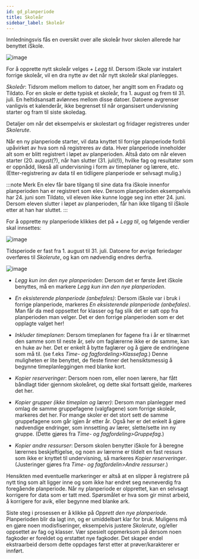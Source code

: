 ```yaml
---
id: gd_planperiode
title: Skoleår
sidebar_label: Skoleår
---
```


Innledningsvis fås en oversikt over alle skoleår hvor skolen allerede har benyttet iSkole.

![image](https://github.com/BarmanHanssen/iskole/assets/80097133/019d00d0-4cc3-4748-8edb-855f8747818a)

For å opprette nytt skoleår velges  _+ Legg til_.  Dersom iSkole var instalert forrige skoleår, vil en dra nytte av det når nytt skoleår skal planlegges.

_Skoleår_: Tidsrom mellom mellom to datoer, her angitt som en Fradato og Tildato. For en skole er dette typisk et skoleår, fra 1. august og frem til 31. juli. En heltidsansatt avlønnes mellom disse datoer.  Datoene avgrenser vanligvis et kalenderår, ikke begrenset til når organsisert undervisning starter og fram til siste skoledag. 

Detaljer om når det eksempelvis er skolestart og fridager registreres under _Skolerute_.

Når en ny planperiode starter, vil data knyttet til forrige planperiode forbli upåvirket av hva som nå registreres av data. Hver planperiode inneholder alt som er blitt registrert i løpet av planperioden. Altså dato om når eleven starter (20. august(?), når han slutter (31. juli(!)), hvilke fag og resultater som er oppnådd, likeså all undervisning i form av timeplaner og lærere, etc. (Etter-registrering av data til en tidligere planperiode er selvsagt mulig.)

:::note Merk
En elev får bare tilgang til sine data fra iSkole innenfor planperioden han er registrert som elev. Dersom planperioden eksempelvis har 24. juni som Tildato, vil eleven ikke kunne logge seg inn etter 24. juni. Dersom eleven slutter i løpet av planperioden, får han ikke tilgang til iSkole etter at han har sluttet.
:::

For å opprette ny planperiode klikkes det på _+ Legg til_, og følgende verdier skal innsettes: 

![image](https://user-images.githubusercontent.com/80097133/120602780-a6811200-c44b-11eb-9263-43530328bd0d.png)

Tidsperiode er fast fra 1. august til 31. juli. Datoene for øvrige feriedager overføres til _Skolerute_, og kan om nødvendig endres derfra.

![image](https://user-images.githubusercontent.com/80097133/120613164-3fb52600-c456-11eb-8a98-a116f7f6a22e.png)

- _Legg kun inn den nye planperioden_: Dersom det er første året iSkole benyttes, må en markere _Legg kun inn den nye planperioden_.
- _En eksisterende planperiode (anbefales)_: Dersom iSkole var i bruk i forrige planperiode, markeres _En eksisterende planperiode (anbefales)_. Man får da med oppsettet for klasser og fag slik det er satt opp fra planperioden man velger. Det er den forrige planperioden som er det opplagte valget her!

- _Inkluder timeplanen_: Dersom timeplanen for fagene fra i år er tilnærmet den samme som til neste år, selv om faglærerne ikke er de samme, kan en huke av her. Det er enkelt å bytte faglærer  og å gjøre de endringene som må til. (se  f.eks _Time- og fagfordeling>Klassefag_.) Denne muligheten er lite benyttet, de fleste finner det hensiktsmessig å begynne timeplanleggingen med blanke kort.
- _Kopier reserveringer_: Dersom noen rom, eller noen lærere, har fått båndlagt tider gjennom skoleåret, og dette skal fortsatt gjelde, markeres det her.

- _Kopier grupper (ikke timeplan og lærer)_: Dersom man planlegger med omlag de samme gruppefagene (valgfagene) som forrige skoleår, markeres det her. For mange skoler er det stort sett de samme gruppefagene som går igjen år etter år. Også her er det enkelt å gjøre nødvendige endringer, som innsetting av lærer, slette/sette inn ny gruppe. (Dette gjøres fra _Time- og fagfordeling>Gruppefag_.)

- _Kopier andre ressurser_: Dersom skolen benytter iSkole for å beregne lærernes beskjeftigelse, og noen av lærerne er tildelt en fast ressurs som ikke er knyttet til undervisning, så markeres _Kopier reserveringer_. (Justeringer gjøres fra _Time- og fagfordelin>Andre ressurser_.)

Hensikten med eventuelle markeringer er altså at en slipper å registrere på nytt ting som alt ligger inne og som ikke har endret seg nevneverdig fra foregående planperiode. Når ny planperiode er olpprettet, kan en selvsagt korrigere for data som er tatt med. Spørsmålet er hva som gir minst arbeid, å korrigere for avik, eller begynne med blanke ark.

Siste steg i prosessen er å klikke på _Opprett den nye planperiode_. Planperioden blir da lagt inn, og er umiddelbart klar for bruk. Muligens må en gjøre noen modisfiseringer, eksempelvis justere _Skolerute_, og/eller oppsettet av fag og klasser. Vær spesielt oppmerksom på dersom noen fagkoder er foreldet og erstattet nye fagkoder. Det skaper endel ekstraarbeid dersom dette oppdages først etter at prøver/karakterer er innført.

